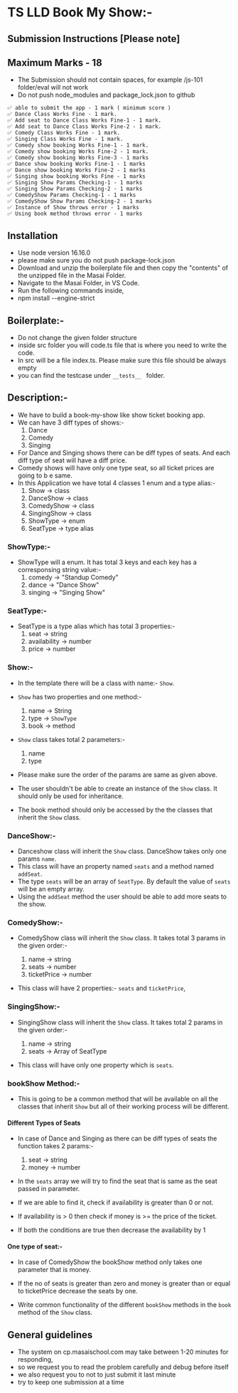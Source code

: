 # TS LLD Book My Show:-

## Submission Instructions [Please note]

## Maximum Marks - 18

- The Submission should not contain spaces, for example /js-101 folder/eval will not work
- Do not push node_modules and package_lock.json to github

```
✅ able to submit the app - 1 mark ( minimum score )
✅ Dance Class Works Fine - 1 mark.
✅ Add seat to Dance Class Works Fine-1 - 1 mark.
✅ Add seat to Dance Class Works Fine-2 - 1 mark.
✅ Comedy Class Works Fine - 1 mark.
✅ Singing Class Works Fine - 1 mark.
✅ Comedy show booking Works Fine-1 - 1 mark.
✅ Comedy show booking Works Fine-2 - 1 mark.
✅ Comedy show booking Works Fine-3 - 1 marks
✅ Dance show booking Works Fine-1 - 1 marks
✅ Dance show booking Works Fine-2 - 1 marks
✅ Singing show booking Works Fine - 1 marks
✅ Singing Show Params Checking-1 - 1 marks
✅ Singing Show Params Checking-2 - 1 marks
✅ ComedyShow Params Checking-1 - 1 marks
✅ ComedyShow Show Params Checking-2 - 1 marks
✅ Instance of Show throws error - 1 marks
✅ Using book method throws error - 1 marks

```

## Installation

- Use node version 16.16.0
- please make sure you do not push package-lock.json
- Download and unzip the boilerplate file and then copy the "contents" of the unzipped file in the Masai Folder.
- Navigate to the Masai Folder, in VS Code.
- Run the following commands inside,
- npm install --engine-strict

## Boilerplate:-

- Do not change the given folder structure
- inside src folder you will code.ts file that is where you need to write the code.
- In src will be a file index.ts. Please make sure this file should be always empty
- you can find the testcase under `__tests__ ` folder.

## Description:-

- We have to build a book-my-show like show ticket booking app.
- We can have 3 diff types of shows:-
  1.  Dance
  2.  Comedy
  3.  Singing
- For Dance and Singing shows there can be diff types of seats. And each diff type of seat will have a diff price.
- Comedy shows will have only one type seat, so all ticket prices are going to b e same.
- In this Application we have total 4 classes 1 enum and a type alias:-
  1.  Show -> class
  2.  DanceShow -> class
  3.  ComedyShow -> class
  4.  SingingShow -> class
  5.  ShowType -> enum
  6.  SeatType -> type alias

### ShowType:-

- ShowType will a enum. It has total 3 keys and each key has a corresponsing string value:-
  1.  comedy -> "Standup Comedy"
  2.  dance -> "Dance Show"
  3.  singing -> "Singing Show"

### SeatType:-

- SeatType is a type alias which has total 3 properties:-
  1. seat -> string
  2. availability -> number
  3. price -> number

### Show:-

- In the template there will be a class with name:- `Show`.

- `Show` has two properties and one method:-

  1.  name -> String
  2.  type -> `ShowType`
  3.  book -> method

- `Show` class takes total 2 parameters:-

  1.  name
  2.  type

- Please make sure the order of the params are same as given above.

- The user shouldn't be able to create an instance of the `Show` class. It should only be used for inheritance.

- The book method should only be accessed by the the classes that inherit the `Show` class.

### DanceShow:-

- Danceshow class will inherit the `Show` class. DanceShow takes only one params `name`.
- This class will have an property named `seats` and a method named `addSeat`.
- The type `seats` will be an array of `SeatType`. By default the value of `seats` will be an empty array.
- Using the `addSeat` method the user should be able to add more seats to the show.

### ComedyShow:-

- ComedyShow class will inherit the `Show` class. It takes total 3 params in the given order:-

  1.  name -> string
  2.  seats -> number
  3.  ticketPrice -> number

- This class will have 2 properties:- `seats` and `ticketPrice`,

### SingingShow:-

- SingingShow class will inherit the `Show` class. It takes total 2 params in the given order:-

  1. name -> string
  2. seats -> Array of SeatType

- This class will have only one property which is `seats`.

### bookShow Method:-

- This is going to be a common method that will be available on all the classes that inherit `Show` but all of their working process will be different.

#### Different Types of Seats

- In case of Dance and Singing as there can be diff types of seats the function takes 2 params:-

  1. seat -> string
  2. money -> number

- In the `seats` array we will try to find the seat that is same as the seat passed in parameter.

- If we are able to find it, check if availability is greater than 0 or not.

- If availability is > 0 then check if money is >= the price of the ticket.

- If both the conditions are true then decrease the availability by 1

#### One type of seat:-

- In case of ComedyShow the bookShow method only takes one parameter that is money.
- If the no of seats is greater than zero and money is greater than or equal to ticketPrice decrease the seats by one.

- Write common functionality of the different `bookShow` methods in the `book` method of the `Show` class.

## General guidelines

- The system on cp.masaischool.com may take between 1-20 minutes for responding,
- so we request you to read the problem carefully and debug before itself
- we also request you to not to just submit it last minute
- try to keep one submission at a time
